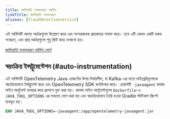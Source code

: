 ```yaml
---
title: জালিয়াতি সনাক্তকরণ সার্ভিস
linkTitle: জালিয়াতি সনাক্তকরণ
aliases: [frauddetectionservice]
---
```


এই সার্ভিসটি আগত অর্ডারগুলো বিশ্লেষণ করে এবং সন্দেহজনক গ্রাহকদের শনাক্ত করে। তবে এটি কেবল একটি মকড সংস্করণ, এবং প্রাপ্ত অর্ডারগুলো শুধু প্রিন্ট করে দেখানো হয়।

[জালিয়াতি সনাক্তকরণ সার্ভিস সোর্স](https://github.com/open-telemetry/opentelemetry-demo/blob/main/src/fraud-detection/)

## স্বয়ংক্রিয় ইন্সট্রুমেন্টেশন (#auto-instrumentation)

এই সার্ভিসটি OpenTelemetry Java এজেন্টের উপর নির্ভরশীল, যা Kafka-এর মতো লাইব্রেরিগুলোকে স্বয়ংক্রিয়ভাবে ইন্সট্রুমেন্ট করে এবং OpenTelemetry SDK কনফিগার করে। এজেন্টটি `-javaagent` কমান্ড লাইন আর্গুমেন্ট ব্যবহার করে প্রসেসে যুক্ত করা হয়। কমান্ড লাইন আর্গুমেন্টগুলো `Dockerfile`-এ `JAVA_TOOL_OPTIONS` এর মাধ্যমে যোগ করা হয় এবং স্বয়ংক্রিয়ভাবে তৈরি হওয়া Gradle স্টার্টআপ স্ক্রিপ্টে ব্যবহৃত হয়।

```dockerfile
ENV JAVA_TOOL_OPTIONS=-javaagent:/app/opentelemetry-javaagent.jar
```
